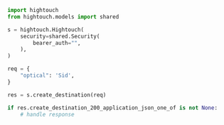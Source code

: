 <!-- Start SDK Example Usage -->


```python
import hightouch
from hightouch.models import shared

s = hightouch.Hightouch(
    security=shared.Security(
        bearer_auth="",
    ),
)

req = {
    "optical": 'Sid',
}

res = s.create_destination(req)

if res.create_destination_200_application_json_one_of is not None:
    # handle response
```
<!-- End SDK Example Usage -->